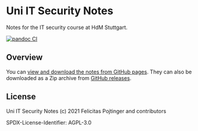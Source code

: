 # Uni IT Security Notes

Notes for the IT security course at HdM Stuttgart.

[![pandoc CI](https://github.com/pojntfx/uni-itsec-notes/actions/workflows/pandoc.yaml/badge.svg)](https://github.com/pojntfx/uni-itsec-notes/actions/workflows/pandoc.yaml)

## Overview

You can [view and download the notes from GitHub pages](https://pojntfx.github.io/uni-itsec-notes/). They can also be downloaded as a Zip archive from [GitHub releases](https://github.com/pojntfx/uni-itsec-notes/releases).

## License

Uni IT Security Notes (c) 2021 Felicitas Pojtinger and contributors

SPDX-License-Identifier: AGPL-3.0

